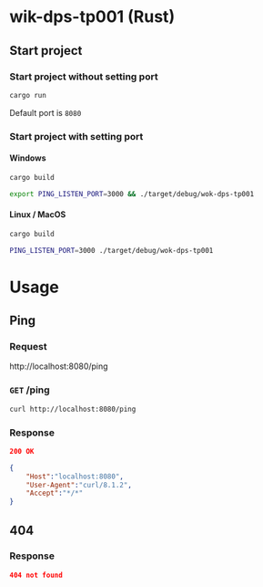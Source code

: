# wik-dps-tp001 (Rust)

## Start project
### Start project without setting port
```sh
cargo run
```

Default port is `8080`

### Start project with setting port
#### Windows
```sh
cargo build

export PING_LISTEN_PORT=3000 && ./target/debug/wok-dps-tp001
```

#### Linux / MacOS
```sh
cargo build

PING_LISTEN_PORT=3000 ./target/debug/wok-dps-tp001
```

# Usage

## Ping
### Request
http://localhost:8080/ping

###  `GET` /ping
```sh
curl http://localhost:8080/ping
```
### Response
```json
200 OK

{
    "Host":"localhost:8080",
    "User-Agent":"curl/8.1.2",
    "Accept":"*/*"
}
```

## 404

### Response
```json
404 not found
```